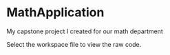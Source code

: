 # MathApplication
My capstone project I created for our math department

Select the workspace file to view the raw code.
